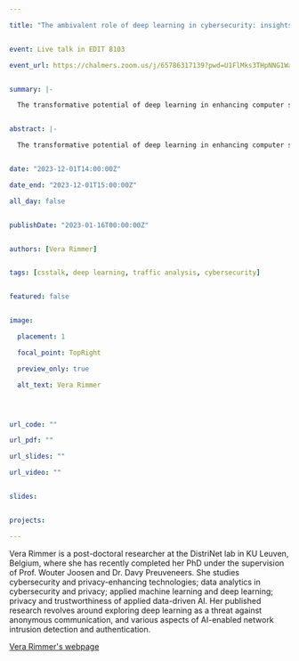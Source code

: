 ```yaml
---

title: "The ambivalent role of deep learning in cybersecurity: insights from traffic analysis attacks and defenses"


event: Live talk in EDIT 8103

event_url: https://chalmers.zoom.us/j/65786317139?pwd=U1FlMks3THpNNG1WaFRJNkJxQXdBQT09


summary: |-

  The transformative potential of deep learning in enhancing computer science solutions has not gone unnoticed in the fields of security and privacy. However, the sheer volume of related scientific literature and the significant gap between a lab context and real-world environments make it extremely challenging to assess the current progress in the area. In this talk, I will review underlying mechanisms and main principles behind deep learning when applied to offensive and defensive cybersecurity solutions. I will focus on two primary use cases: traffic analysis attacks on Tor and network-based intrusion detection systems, analyzing the expected benefits and potential pitfalls of using deep learning. This analysis effectively challenges the common perception of a purely end-to-end approach. To that end, the presentation emphasizes the importance of explainability and error analysis for validating and troubleshooting deep neural networks. This discussion is meant to equip cybersecurity researchers and practitioners to begin incorporating deep learning in their toolbox while maintaining a critical and holistic perspective.


abstract: |-

  The transformative potential of deep learning in enhancing computer science solutions has not gone unnoticed in the fields of security and privacy. However, the sheer volume of related scientific literature and the significant gap between a lab context and real-world environments make it extremely challenging to assess the current progress in the area. In this talk, I will review underlying mechanisms and main principles behind deep learning when applied to offensive and defensive cybersecurity solutions. I will focus on two primary use cases: traffic analysis attacks on Tor and network-based intrusion detection systems, analyzing the expected benefits and potential pitfalls of using deep learning. This analysis effectively challenges the common perception of a purely end-to-end approach. To that end, the presentation emphasizes the importance of explainability and error analysis for validating and troubleshooting deep neural networks. This discussion is meant to equip cybersecurity researchers and practitioners to begin incorporating deep learning in their toolbox while maintaining a critical and holistic perspective.


date: "2023-12-01T14:00:00Z"

date_end: "2023-12-01T15:00:00Z"

all_day: false


publishDate: "2023-01-16T00:00:00Z"


authors: [Vera Rimmer]


tags: [csstalk, deep learning, traffic analysis, cybersecurity]


featured: false


image:

  placement: 1

  focal_point: TopRight

  preview_only: true

  alt_text: Vera Rimmer




url_code: ""

url_pdf: ""

url_slides: ""

url_video: ""


slides:


projects:

---
```




Vera Rimmer is a post-doctoral researcher at the DistriNet lab in KU Leuven, Belgium, where she has recently completed her PhD under the supervision of Prof. Wouter Joosen and  Dr. Davy Preuveneers. She studies cybersecurity and privacy-enhancing technologies; data analytics in cybersecurity and privacy; applied machine learning and deep learning; privacy and trustworthiness of applied data-driven AI. Her published research revolves around exploring deep learning as a threat against anonymous communication, and various aspects of AI-enabled network intrusion detection and authentication.


[Vera Rimmer's webpage](https://distrinet.cs.kuleuven.be/people/VeraRimmer) 

